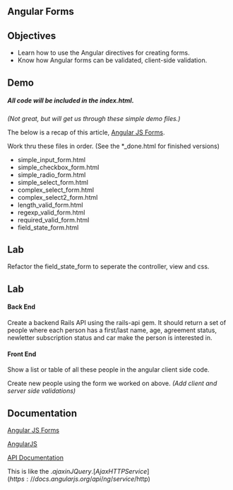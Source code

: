 ## Angular Forms



## Objectives

* Learn how to use the Angular directives for creating forms.
* Know how Angular forms can be validated, client-side validation.


## Demo

##### All code will be included in the index.html.
_(Not great, but will get us through these simple demo files.)_

The below is a recap of this article, [Angular JS Forms](http://tutorials.jenkov.com/angularjs/forms.html).

Work thru these files in order. (See the *_done.html for finished versions)

* simple_input_form.html  
* simple_checkbox_form.html  
* simple_radio_form.html
* simple_select_form.html
* complex_select_form.html  
* complex_select2_form.html
* length_valid_form.html
* regexp_valid_form.html
* required_valid_form.html
* field_state_form.html

## Lab 
Refactor the field_state_form to seperate the controller, view and css.

## Lab
#### Back End
Create a backend Rails API using the rails-api gem. It should return a set of people where each person has a first/last name, age, agreement status, newletter subscription status and car make the person is interested in. 

#### Front End
Show a list or table of all these people in the angular client side code.

Create new people using the form we worked on above. _(Add client and server side validations)_


## Documentation

[Angular JS Forms](http://tutorials.jenkov.com/angularjs/forms.html)

[AngularJS](https://angularjs.org/)

[API Documentation](https://docs.angularjs.org/api)

This is like the $.ajax in JQuery.  
[Ajax HTTP Service](https://docs.angularjs.org/api/ng/service/$http) 